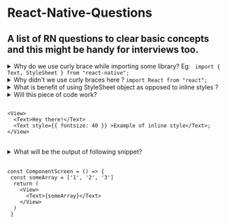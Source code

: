 # React-Native-Questions
<h2> A list of RN questions to clear basic concepts and this might be handy for interviews too. </h2>
<details>
<summary> Why do we use curly brace while importing some library? Eg: <code> import { Text, StyleSheet } from "react-native"; </code> </summary>
  </br>
Curcly braces are used to import small pieces of library. In above example we just want to make use of Text and StyleSheet component from react-native, so they are put in curly braces.
</details>

<details>
  <summary>Why didn't we use curly braces here ? <code>import React from "react";</code> </summary>
  </br>
    Because we wanted to import entire library and not part of react. 
</details>

<details>
  <summary>What is benefit of using StyleSheet object as opposed to inline styles ? </summary>
  </br>
    StyleSheet will validate all styles rules and give error straight away, whereas inline style will show warning in case of error.
    
  For e.g.  This will just show warning 
  </br>
  <blockquote><pre><code> <Text style={{ fontsize: 40 }}>Example of inline style</Text> </code> </pre> </blockquote> 
  This will throw error right away
            <blockquote><pre><code> 
 const styles = StyleSheet.create({
     textStyle: {
       fontsize: 30
     }
 })</code> </pre> </blockquote> 
</details>
<details>
<summary>
            Will this piece of code work?
            <pre><code>
&lt;View&gt;
  &lt;Text>Hey there!&lt;/Text&gt;
  &lt;Text style={{ fontsize: 40 }} &gt;Example of inline style&lt;/Text&gt;;
&lt;/View&gt;
</code> </pre></summary>
No. Text error will be thrown as Text strings must be rendered within Text component.
  Because here semi-colon in third line will be treated as text, and in React native all texts needs to be rendered inside Text tag.
    </details>
    <details>
        <summary>
            What will be the output of following snippet?
            <pre>
                <code>
const ComponentScreen = () => {
 const someArray = ['1', '2', '3']
  return (
    &lt;View&gt;
      &lt;Text&gt;{someArray}&lt;/Text&gt;
    &lt;/View&gt;
  )
 }
                </code>
            </pre>
        </summary>
  <b>Output : </b> 123 </br>
        A single string will be printed.
       <a href="https://snack.expo.io/@khushbu.vss/array-as-text" target="_blank">Try it out here</a>
    </details>

